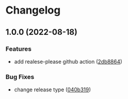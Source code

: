 # Changelog

## 1.0.0 (2022-08-18)


### Features

* add realese-please github action ([2db8864](https://github.com/rizaadi/learn-conventional-commit/commit/2db88641651afabc59a4dbedd7ffe6d28feb3427))


### Bug Fixes

* change release type ([040b319](https://github.com/rizaadi/learn-conventional-commit/commit/040b31933deb0c04c317e465a89bb1021c847ef6))
